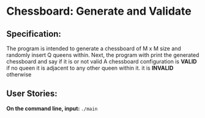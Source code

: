 # Chessboard: Generate and Validate

## Specification:
The program is intended to generate a chessboard of M x M size and randomly insert Q queens within.
Next, the program with print the generated chessboard and say if it is or not valid
A chessboard configuration is <strong>VALID</strong> if no queen it is adjacent to any other queen within it. it is <strong>INVALID</strong> otherwise

## User Stories:
<strong>On the command line, input: </strong>
<code>./main <integer> <integer></code>
  
